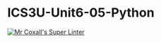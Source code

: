 # ICS3U-Unit6-05-Python

[![Mr Coxall's Super Linter](https://github.com/Kyanh-Pham/ICS3U-Unit6-05-Python/workflows/Mr%20Coxall's%20Super%20Linter/badge.svg)](https://github.com/Kyanh-Pham/ICS3U-Unit6-05-Python/actions/)
